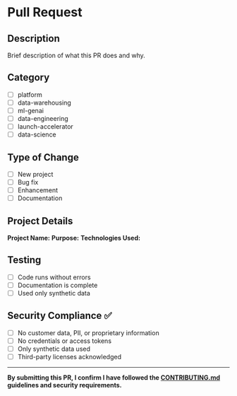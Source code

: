# Pull Request

## Description
Brief description of what this PR does and why.

## Category
- [ ] platform
- [ ] data-warehousing  
- [ ] ml-genai
- [ ] data-engineering
- [ ] launch-accelerator
- [ ] data-science

## Type of Change
- [ ] New project
- [ ] Bug fix
- [ ] Enhancement
- [ ] Documentation

## Project Details
**Project Name:** 
**Purpose:** 
**Technologies Used:** 

## Testing
- [ ] Code runs without errors
- [ ] Documentation is complete
- [ ] Used only synthetic data

## Security Compliance ✅
- [ ] No customer data, PII, or proprietary information
- [ ] No credentials or access tokens
- [ ] Only synthetic data used
- [ ] Third-party licenses acknowledged

---

**By submitting this PR, I confirm I have followed the [CONTRIBUTING.md](../CONTRIBUTING.md) guidelines and security requirements.**